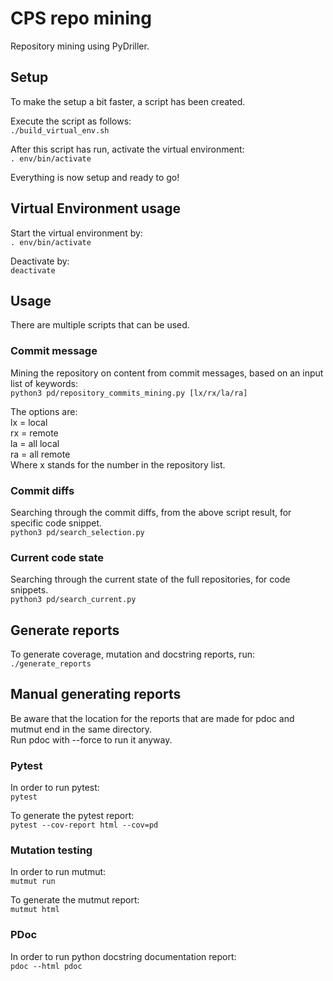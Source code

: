 # CPS repo mining
Repository mining using PyDriller.

## Setup
To make the setup a bit faster, a script has been created.

Execute the script as follows:\
`./build_virtual_env.sh`

After this script has run, activate the virtual environment:\
`. env/bin/activate`

Everything is now setup and ready to go!

## Virtual Environment usage
Start the virtual environment by:\
`. env/bin/activate`

Deactivate by:\
`deactivate`

## Usage
There are multiple scripts that can be used.

### Commit message
Mining the repository on content from commit messages, based on an input list of keywords:\
`python3 pd/repository_commits_mining.py [lx/rx/la/ra]`

The options are:\
lx = local\
rx = remote\
la = all local\
ra = all remote\
Where x stands for the number in the repository list.

### Commit diffs
Searching through the commit diffs, from the above script result, for specific code snippet.\
`python3 pd/search_selection.py`

### Current code state
Searching through the current state of the full repositories, for code snippets.\
`python3 pd/search_current.py`

## Generate reports
To generate coverage, mutation and docstring reports, run:\
`./generate_reports`

## Manual generating reports
Be aware that the location for the reports that are made for pdoc and mutmut end in the same directory.\
Run pdoc with --force to run it anyway.

### Pytest
In order to run pytest:\
`pytest`

To generate the pytest report:\
`pytest --cov-report html --cov=pd`

### Mutation testing
In order to run mutmut:\
`mutmut run`

To generate the mutmut report:\
`mutmut html`

### PDoc
In order to run python docstring documentation report:\
`pdoc --html pdoc`
